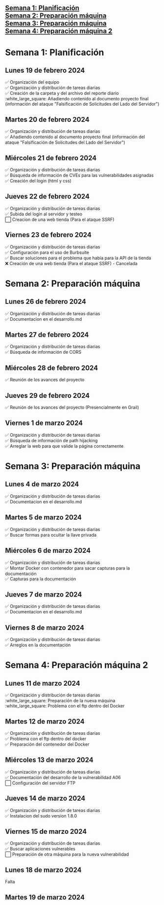 <span style="color:black;">[ Semana 1: Planificación](#Semana1)</span><br>
<span style="color:black;">[ Semana 2: Preparación máquina](#Semana2)</span><br>
<span style="color:black;">[ Semana 3: Preparación máquina](#Semana3)</span><br>
<span style="color:black;">[ Semana 4: Preparación máquina 2](#Semana4)</span><br>
---

<h1 name="Semana1">Semana 1: Planificación</h1>
<h2>Lunes 19 de febrero 2024</h2>
✅ Organización del equipo <br>
✅ Organización y distribución de tareas diarias <br>
✅ Creación de la carpeta y del archivo del reporte diario <br>
:white_large_square: Añadiendo contenido al documento proyecto final (información del ataque "Falsificación de Solicitudes del Lado del Servidor") <br>

## Martes 20 de febrero 2024 <br>
✅ Organización y distribución de tareas diarias <br>
✅ Añadiendo contenido al documento proyecto final (información del ataque "Falsificación de Solicitudes del Lado del Servidor") <br>

## Miércoles 21 de febrero 2024 
✅ Organización y distribución de tareas diarias <br>
✅ Búsqueda de información de CVEs para las vulnerabilidades asignadas <br>
✅ Creación del login (html y css) <br>

## Jueves 22 de febrero 2024
✅ Organización y distribución de tareas diarias <br>
✅ Subida del login al servidor y testeo <br>
:white_large_square: Creacion de una web tienda (Para el ataque SSRF)<br>

## Viernes 23 de febrero 2024
✅ Organización y distribución de tareas diarias <br>
✅ Configuración para el uso de Burbsuite <br>
✅ Buscar soluciones para el problema que habia para la API de la tienda <br>
❌ Creación de una web tienda (Para el ataque SSRF) - Cancelada <br>

<h1 name="Semana2">Semana 2: Preparación máquina</h1>
<h2>Lunes 26 de febrero 2024</h2>
✅ Organización y distribución de tareas diarias <br>
✅ Documentacion en el desarrollo.md <br>

## Martes 27 de febrero 2024
✅ Organización y distribución de tareas diarias <br>
✅ Búsqueda de información de CORS <br>

## Miércoles 28 de febrero 2024
✅ Reunión de los avances del proyecto <br>

## Jueves 29 de febrero 2024
✅ Reunión de los avances del proyecto (Presencialmente en Grail) <br>

## Viernes 1 de marzo 2024
✅ Organización y distribución de tareas diarias <br>
✅ Búsqueda de información de path hijacking <br>
✅ Arreglar la web para que valide la página correctamente <br>

<h1 name="Semana3">Semana 3: Preparación máquina</h1>
<h2>Lunes 4 de marzo 2024</h2>
✅ Organización y distribución de tareas diarias <br>
✅ Documentacion en el desarrollo.md <br>

## Martes 5 de marzo 2024
✅ Organización y distribución de tareas diarias <br>
✅ Buscar formas para ocultar la llave privada <br>

## Miércoles 6 de marzo 2024
✅ Organización y distribución de tareas diarias <br>
✅ Montar Docker con contenedor para sacar capturas para la documentación <br>
✅ Capturas para la documentación <br>

## Jueves 7 de marzo 2024
✅ Organización y distribución de tareas diarias <br>
✅ Documentacion en el desarrollo.md <br>

## Viernes 8 de marzo 2024
✅ Organización y distribución de tareas diarias <br>
✅ Arreglos en la documentación <br>

<h1 name="Semana4">Semana 4: Preparación máquina 2</h1>
<h2>Lunes 11 de marzo 2024</h2>
✅ Organización y distribución de tareas diarias <br>
:white_large_square: Preparación de la nueva máquina <br>
:white_large_square: Problema con el ftp dentro del Docker <br>

## Martes 12 de marzo 2024
✅ Organización y distribución de tareas diarias <br>
✅ Problema con el ftp dentro del docker <br>
✅ Preparación del contenedor del Docker

## Miércoles 13 de marzo 2024
✅ Organización y distribución de tareas diarias <br>
✅ Documentación del desarrollo de la vulnerabilidad A06 <br>
:white_large_square: Configuración del servidor FTP <br>

## Jueves 14 de marzo 2024
✅ Organización y distribución de tareas diarias <br>
✅ Instalacion del sudo version 1.8.0 <br>

## Viernes 15 de marzo 2024
✅ Organización y distribución de tareas diarias <br>
✅ Buscar aplicaciones vulnerables <br>
:white_large_square: Preparación de otra máquina para la nueva vulnerabilidad

## Lunes 18 de marzo 2024
Falta

## Martes 19 de marzo 2024
